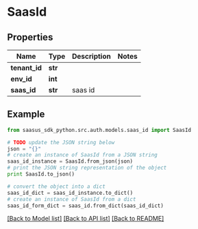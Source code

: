 # SaasId


## Properties
Name | Type | Description | Notes
------------ | ------------- | ------------- | -------------
**tenant_id** | **str** |  | 
**env_id** | **int** |  | 
**saas_id** | **str** | saas id | 

## Example

```python
from saasus_sdk_python.src.auth.models.saas_id import SaasId

# TODO update the JSON string below
json = "{}"
# create an instance of SaasId from a JSON string
saas_id_instance = SaasId.from_json(json)
# print the JSON string representation of the object
print SaasId.to_json()

# convert the object into a dict
saas_id_dict = saas_id_instance.to_dict()
# create an instance of SaasId from a dict
saas_id_form_dict = saas_id.from_dict(saas_id_dict)
```
[[Back to Model list]](../README.md#documentation-for-models) [[Back to API list]](../README.md#documentation-for-api-endpoints) [[Back to README]](../README.md)



